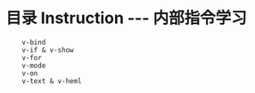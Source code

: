 # 目录 Instruction --- 内部指令学习

```
    v-bind
    v-if & v-show
    v-for
    v-mode
    v-on
    v-text & v-heml

```